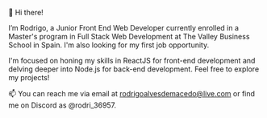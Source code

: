 👋 Hi there!

I’m Rodrigo, a Junior Front End Web Developer currently enrolled in a Master's program in Full Stack Web Development at The Valley Business School in Spain. I'm also looking for my first job opportunity.

I'm focused on honing my skills in ReactJS for front-end development and delving deeper into Node.js for back-end development. Feel free to explore my projects!

📫 You can reach me via email at rodrigoalvesdemacedo@live.com or find me on Discord as @rodri_36957.


<!---
macedo-rodrigo/macedo-rodrigo is a ✨ special ✨ repository because its `README.md` (this file) appears on your GitHub profile.
You can click the Preview link to take a look at your changes.
--->
